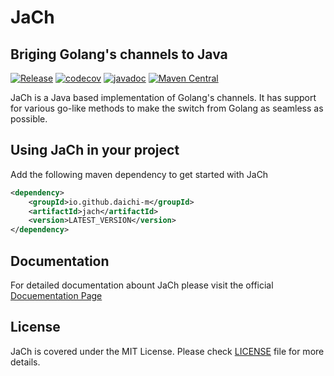 # JaCh
## Briging Golang's channels to Java


[![Release](https://github.com/daichi-m/jach/actions/workflows/maven-release.yml/badge.svg?branch=main)](https://github.com/daichi-m/jach/actions/workflows/maven-release.yml)
[![codecov](https://codecov.io/gh/daichi-m/jach/branch/develop/graph/badge.svg?token=apoq8wGUat)](https://codecov.io/gh/daichi-m/jach)
[![javadoc](https://javadoc.io/badge2/io.github.daichi-m/jach/javadoc.svg)](https://javadoc.io/doc/io.github.daichi-m/jach)
[![Maven Central](https://img.shields.io/maven-central/v/io.github.daichi-m/jach.svg?label=Maven%20Central)](https://search.maven.org/search?q=g:%22io.github.daichi-m%22%20AND%20a:%22jach%22)

JaCh is a Java based implementation of Golang's channels. It has support for various go-like methods
to make the switch from Golang as seamless as possible. 


## Using JaCh in your project

Add the following maven dependency to get started with JaCh
```xml
<dependency>
    <groupId>io.github.daichi-m</groupId>
    <artifactId>jach</artifactId>
    <version>LATEST_VERSION</version>
</dependency>
```

## Documentation
For detailed documentation abount JaCh please visit the official
[Docuementation Page](https://daichi-m.github.io/jach/index)


## License

JaCh is covered under the MIT License. Please check 
[LICENSE](https://github.com/daichi-m/jach/blob/develop/LICENSE) file for more details.